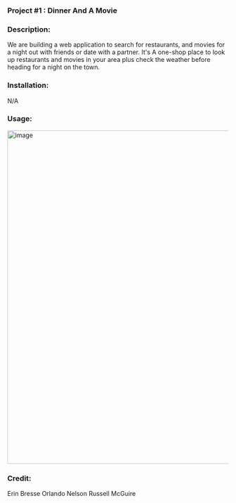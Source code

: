  ### Project #1 : Dinner And A Movie

### Description:
We are building a web application to search for restaurants, and movies for a night out with friends or date with a partner. It's A one-shop place to look up restaurants and movies in your area plus check the weather before heading for a night on the town.

### Installation:
N/A

 ### Usage:

<img width="758" alt="image" src="https://user-images.githubusercontent.com/113787078/209487192-941960b1-3f55-44c1-a6bb-a12f3eaf1563.png">



### Credit:
Erin Bresse
Orlando Nelson
Russell McGuire
